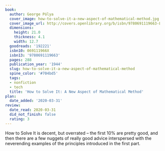 ```yaml
---
book:
  author: George Pólya
  cover_image: how-to-solve-it-a-new-aspect-of-mathematical-method.jpg
  cover_image_url: http://covers.openlibrary.org/b/isbn/9780691119663-L.jpg
  dimensions:
    height: 21.0
    thickness: 4.1
    width: 12.7
  goodreads: '192221'
  isbn10: 069111966X
  isbn13: '9780691119663'
  pages: 288
  publication_year: '1944'
  slug: how-to-solve-it-a-new-aspect-of-mathematical-method
  spine_color: '#704bd5'
  tags:
  - nonfiction
  - tech
  title: 'How to Solve It: A New Aspect of Mathematical Method'
plan:
  date_added: '2020-03-31'
review:
  date_read: 2020-03-31
  did_not_finish: false
  rating: 3
---
```


How to Solve It is decent, but overrated – the first 10% are pretty good, and then there are a few nuggets of really good advice interspersed with the neverending examples of the principles introduced in the first part.
